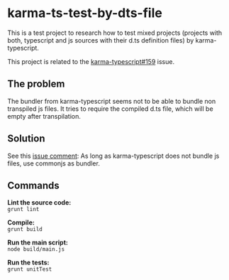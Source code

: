 # karma-ts-test-by-dts-file

This is a test project to research how to test mixed projects (projects with both, typescript and js sources with their d.ts definition files) by karma-typescript.  

This project is related to the [karma-typescript#159](https://github.com/monounity/karma-typescript/issues/159) issue.

## The problem  
The bundler from karma-typescript seems not to be able to bundle non transpiled js files. It tries to require the compiled d.ts file, which will be empty after transpilation.

## Solution  
See this [issue comment](https://github.com/monounity/karma-typescript/issues/159#issuecomment-322944328): As long as karma-typescript does not bundle js files, use commonjs as bundler.


## Commands  


**Lint the source code:**  
`grunt lint`

**Compile:**  
`grunt build`

**Run the main script:**  
`node build/main.js`

**Run the tests:**  
`grunt unitTest`